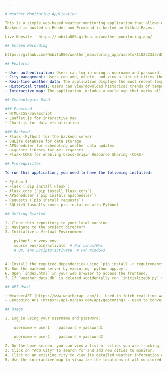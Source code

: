 ```yaml
---

# Weather Monitoring Application

This is a simple web-based weather monitoring application that allows users to log in, add cities to monitor weather conditions, view historical trends, and delete cities from the monitoring list. The application utilizes a free/open weather API to access weather data for cities across the globe.
Backend is hosted on Render and Frontend is hosted on Github Pages.

Live Website - https://nobita006.github.io/weather_monitoring_app/

## Screen Recording

https://github.com/Nobita006/weather_monitoring_app/assets/110232335/d5875905-b813-4f07-9bf2-4ad54d924758

## Features

- User authentication: Users can log in using a username and password.
- City management: Users can add, delete, and view a list of cities they are monitoring.
- Real-time weather data: The application displays the most recent temperature and relative humidity values for each monitored city.
- Historical trends: Users can view/download historical trends of temperature and humidity for each city.
- Interactive map: The application includes a world map that marks all monitored cities, and users can hover over a city to view its weather data in a small popup window.

## Technologies Used

### Frontend
- HTML/CSS/JavaScript
- Leaflet.js for interactive map
- Chart.js for data visualization

### Backend
- Flask (Python) for the backend server
- SQLite database for data storage
- APScheduler for scheduling weather data updates
- Requests library for API requests
- Flask-CORS for enabling Cross-Origin Resource Sharing (CORS)

## Prerequisites

To run this application, you need to have the following installed:

- Python 3
- Flask (`pip install Flask`)
- flask_cors (`pip install flask_cors`)
- APScheduler (`pip install apscheduler`)
- Requests (`pip install requests`)
- SQLite3 (usually comes pre-installed with Python)

## Getting Started

1. Clone this repository to your local machine.
2. Navigate to the project directory.
3. Initialize a Virtual Environment
    ```
    python3 -m venv env
    source env/bin/activate  # For Linux/Mac
    # Or, env\Scripts\activate  # For Windows

    ```
4. Install the required dependencies using `pip install -r requirements.txt`.
5. Run the backend server by executing `python app.py`.
6. Open `index.html` in your web browser to access the frontend.
7. If `weather_data.db` is deleted accidentally run `initializeDb.py` to recreate Database.

## API Used

- WeatherAPI (https://www.weatherapi.com/) - Used to fetch real-time weather data for cities.
- Geocoding API (https://api-ninjas.com/api/geocoding) - Used to convert city name to latitude and longitude coordinates.

## Usage

1. Log in using your username and password. 
    ```
    username = user1    password = password1

    username = user2    password = password2
    ```
2. On the home screen, you can view a list of cities you are tracking, along with their current weather information.
3. Click on "Add City" to search for and add new cities to monitor.
4. Click on an existing city to view its detailed weather information and historical trends.
5. Use the interactive map to visualize the locations of all monitored cities.

---
```


